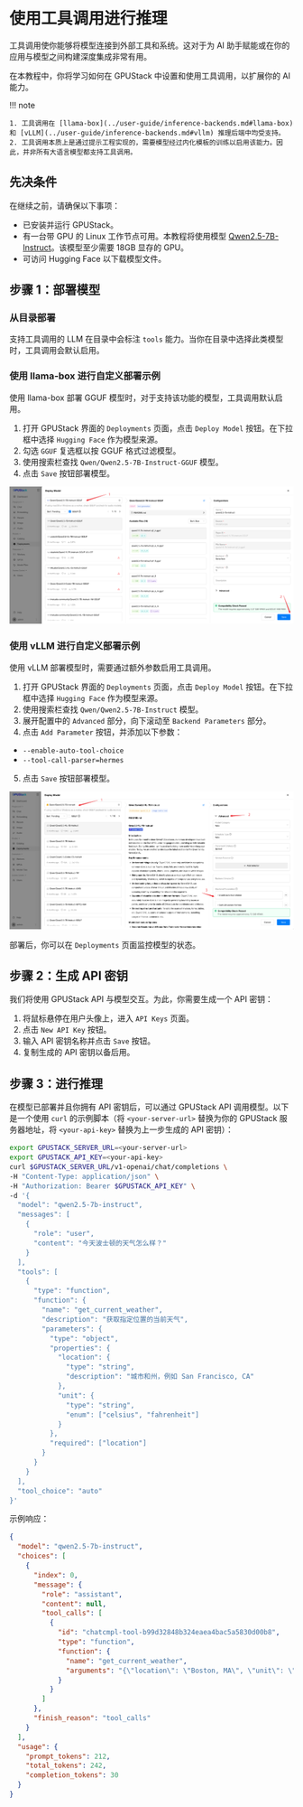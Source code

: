 # 使用工具调用进行推理

工具调用使你能够将模型连接到外部工具和系统。这对于为 AI 助手赋能或在你的应用与模型之间构建深度集成非常有用。

在本教程中，你将学习如何在 GPUStack 中设置和使用工具调用，以扩展你的 AI 能力。

!!! note

    1. 工具调用在 [llama-box](../user-guide/inference-backends.md#llama-box) 和 [vLLM](../user-guide/inference-backends.md#vllm) 推理后端中均受支持。
    2. 工具调用本质上是通过提示工程实现的，需要模型经过内化模板的训练以启用该能力。因此，并非所有大语言模型都支持工具调用。

## 先决条件

在继续之前，请确保以下事项：

- 已安装并运行 GPUStack。
- 有一台带 GPU 的 Linux 工作节点可用。本教程将使用模型 [Qwen2.5-7B-Instruct](https://huggingface.co/Qwen/Qwen2.5-7B-Instruct)。该模型至少需要 18GB 显存的 GPU。
- 可访问 Hugging Face 以下载模型文件。

## 步骤 1：部署模型

### 从目录部署

支持工具调用的 LLM 在目录中会标注 `tools` 能力。当你在目录中选择此类模型时，工具调用会默认启用。

### 使用 llama-box 进行自定义部署示例

使用 llama-box 部署 GGUF 模型时，对于支持该功能的模型，工具调用默认启用。

1. 打开 GPUStack 界面的 `Deployments` 页面，点击 `Deploy Model` 按钮。在下拉框中选择 `Hugging Face` 作为模型来源。
2. 勾选 `GGUF` 复选框以按 GGUF 格式过滤模型。
3. 使用搜索栏查找 `Qwen/Qwen2.5-7B-Instruct-GGUF` 模型。
4. 点击 `Save` 按钮部署模型。

![部署 GGUF 模型](../../assets/tutorials/inference-with-tool-calling/deploy-model-gguf.png)

### 使用 vLLM 进行自定义部署示例

使用 vLLM 部署模型时，需要通过额外参数启用工具调用。

1. 打开 GPUStack 界面的 `Deployments` 页面，点击 `Deploy Model` 按钮。在下拉框中选择 `Hugging Face` 作为模型来源。
2. 使用搜索栏查找 `Qwen/Qwen2.5-7B-Instruct` 模型。
3. 展开配置中的 `Advanced` 部分，向下滚动至 `Backend Parameters` 部分。
4. 点击 `Add Parameter` 按钮，并添加以下参数：

- `--enable-auto-tool-choice`
- `--tool-call-parser=hermes`

5. 点击 `Save` 按钮部署模型。

![部署模型](../../assets/tutorials/inference-with-tool-calling/deploy-model.png)

部署后，你可以在 `Deployments` 页面监控模型的状态。

## 步骤 2：生成 API 密钥

我们将使用 GPUStack API 与模型交互。为此，你需要生成一个 API 密钥：

1. 将鼠标悬停在用户头像上，进入 `API Keys` 页面。
2. 点击 `New API Key` 按钮。
3. 输入 API 密钥名称并点击 `Save` 按钮。
4. 复制生成的 API 密钥以备后用。

## 步骤 3：进行推理

在模型已部署并且你拥有 API 密钥后，可以通过 GPUStack API 调用模型。以下是一个使用 `curl` 的示例脚本（将 `<your-server-url>` 替换为你的 GPUStack 服务器地址，将 `<your-api-key>` 替换为上一步生成的 API 密钥）：

```bash
export GPUSTACK_SERVER_URL=<your-server-url>
export GPUSTACK_API_KEY=<your-api-key>
curl $GPUSTACK_SERVER_URL/v1-openai/chat/completions \
-H "Content-Type: application/json" \
-H "Authorization: Bearer $GPUSTACK_API_KEY" \
-d '{
  "model": "qwen2.5-7b-instruct",
  "messages": [
    {
      "role": "user",
      "content": "今天波士顿的天气怎么样？"
    }
  ],
  "tools": [
    {
      "type": "function",
      "function": {
        "name": "get_current_weather",
        "description": "获取指定位置的当前天气",
        "parameters": {
          "type": "object",
          "properties": {
            "location": {
              "type": "string",
              "description": "城市和州，例如 San Francisco, CA"
            },
            "unit": {
              "type": "string",
              "enum": ["celsius", "fahrenheit"]
            }
          },
          "required": ["location"]
        }
      }
    }
  ],
  "tool_choice": "auto"
}'
```

示例响应：

```json
{
  "model": "qwen2.5-7b-instruct",
  "choices": [
    {
      "index": 0,
      "message": {
        "role": "assistant",
        "content": null,
        "tool_calls": [
          {
            "id": "chatcmpl-tool-b99d32848b324eaea4bac5a5830d00b8",
            "type": "function",
            "function": {
              "name": "get_current_weather",
              "arguments": "{\"location\": \"Boston, MA\", \"unit\": \"fahrenheit\"}"
            }
          }
        ]
      },
      "finish_reason": "tool_calls"
    }
  ],
  "usage": {
    "prompt_tokens": 212,
    "total_tokens": 242,
    "completion_tokens": 30
  }
}
```